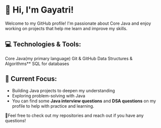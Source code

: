 # 👋 Hi, I'm Gayatri!
Welcome to my GitHub profile! I'm passionate about Core Java and enjoy working on projects that help me learn and improve my skills.

## 💻 Technologies & Tools:

Core Java(my primary language)
Git & GitHub
Data Structures & Algorithms**
SQL for databases

## 🌱 Current Focus:

* Building Java projects to deepen my understanding
* Exploring problem-solving with Java
* You can find some **Java interview questions** and **DSA questions** on my profile to help with practice and learning.

🌻Feel free to check out my repositories and reach out if you have any questions!
